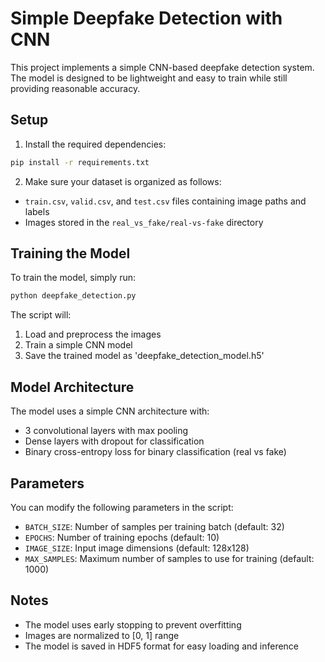 # Simple Deepfake Detection with CNN

This project implements a simple CNN-based deepfake detection system. The model is designed to be lightweight and easy to train while still providing reasonable accuracy.

## Setup

1. Install the required dependencies:
```bash
pip install -r requirements.txt
```

2. Make sure your dataset is organized as follows:
- `train.csv`, `valid.csv`, and `test.csv` files containing image paths and labels
- Images stored in the `real_vs_fake/real-vs-fake` directory

## Training the Model

To train the model, simply run:
```bash
python deepfake_detection.py
```

The script will:
1. Load and preprocess the images
2. Train a simple CNN model
3. Save the trained model as 'deepfake_detection_model.h5'

## Model Architecture

The model uses a simple CNN architecture with:
- 3 convolutional layers with max pooling
- Dense layers with dropout for classification
- Binary cross-entropy loss for binary classification (real vs fake)

## Parameters

You can modify the following parameters in the script:
- `BATCH_SIZE`: Number of samples per training batch (default: 32)
- `EPOCHS`: Number of training epochs (default: 10)
- `IMAGE_SIZE`: Input image dimensions (default: 128x128)
- `MAX_SAMPLES`: Maximum number of samples to use for training (default: 1000)

## Notes

- The model uses early stopping to prevent overfitting
- Images are normalized to [0, 1] range
- The model is saved in HDF5 format for easy loading and inference 